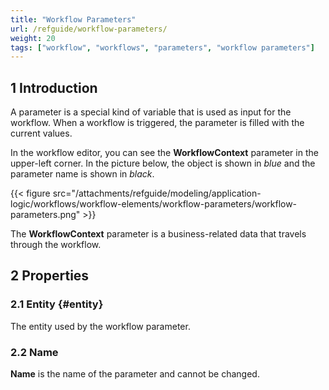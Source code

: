 ```yaml
---
title: "Workflow Parameters"
url: /refguide/workflow-parameters/
weight: 20
tags: ["workflow", "workflows", "parameters", "workflow parameters"]
---
```


## 1 Introduction

A parameter is a special kind of variable that is used as input for the workflow. When a workflow is triggered, the parameter is filled with the current values.

In the workflow editor, you can see the **WorkflowContext** parameter in the upper-left corner. In the picture below, the object is shown in *blue* and the parameter name is shown in *black*.

{{< figure src="/attachments/refguide/modeling/application-logic/workflows/workflow-elements/workflow-parameters/workflow-parameters.png" >}}

The **WorkflowContext** parameter is a business-related data that travels through the workflow. 

## 2 Properties

### 2.1 Entity {#entity}

The entity used by the workflow parameter. 

### 2.2 Name

**Name** is the name of the parameter and cannot be changed. 
